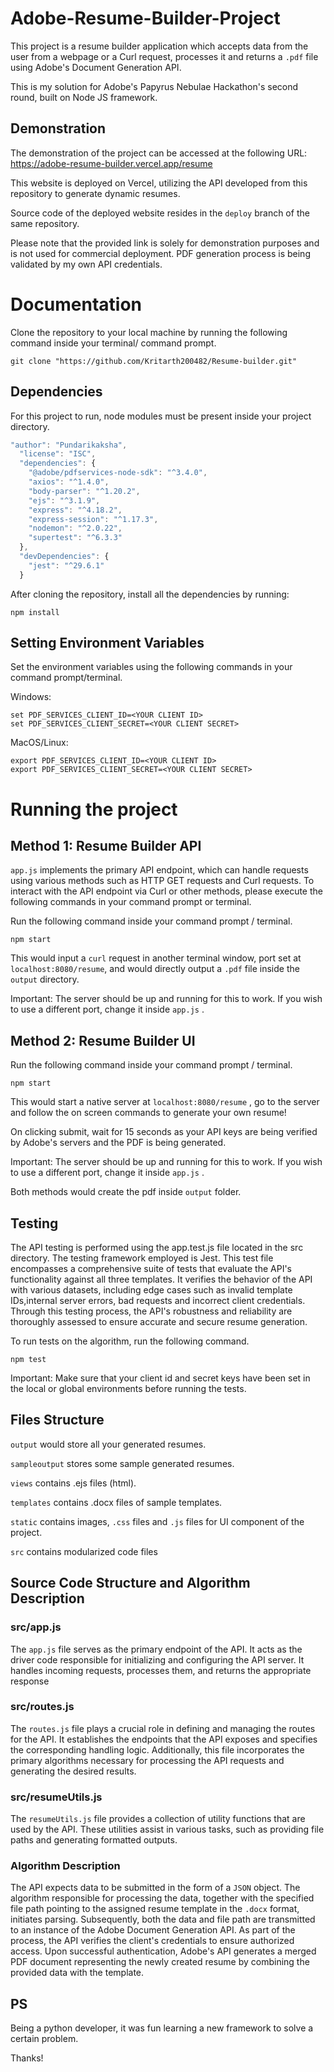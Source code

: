 # Adobe-Resume-Builder-Project
This project is a resume builder application which accepts data from the user from a webpage or a Curl request, processes it and returns a ```.pdf``` file using Adobe's Document Generation API.

This is my solution for Adobe's Papyrus Nebulae Hackathon's second round, built on Node JS framework. 



## Demonstration

The demonstration of the project can be accessed at the following URL: https://adobe-resume-builder.vercel.app/resume

This website is deployed on Vercel, utilizing the API developed from this repository to generate dynamic resumes.

Source code of the deployed website resides in the ```deploy``` branch of the same repository.

Please note that the provided link is solely for demonstration purposes and is not used for commercial deployment. PDF generation process is being validated by my own API credentials.




# Documentation

Clone the repository to your local machine by running the following command inside your terminal/ command prompt.

```shell
git clone "https://github.com/Kritarth200482/Resume-builder.git"
```



## Dependencies

For this project to run, node modules must be present inside your project directory.
```javascript
"author": "Pundarikaksha",
  "license": "ISC",
  "dependencies": {
    "@adobe/pdfservices-node-sdk": "^3.4.0",
    "axios": "^1.4.0",
    "body-parser": "^1.20.2",
    "ejs": "^3.1.9",
    "express": "^4.18.2",
    "express-session": "^1.17.3",
    "nodemon": "^2.0.22",
    "supertest": "^6.3.3"
  },
  "devDependencies": {
    "jest": "^29.6.1"
  }
```

After cloning the repository, install all the dependencies by running:

```shell
npm install
```



## Setting Environment Variables

Set the environment variables using the following commands in your command prompt/terminal.

Windows:

```shell
set PDF_SERVICES_CLIENT_ID=<YOUR CLIENT ID>
set PDF_SERVICES_CLIENT_SECRET=<YOUR CLIENT SECRET>
```

MacOS/Linux:

```shell
export PDF_SERVICES_CLIENT_ID=<YOUR CLIENT ID>
export PDF_SERVICES_CLIENT_SECRET=<YOUR CLIENT SECRET>
```



# Running the project

## Method 1: Resume Builder API

```app.js``` implements the primary API endpoint, which can handle requests using various methods such as HTTP GET requests and Curl requests. To interact with the API endpoint via Curl or other methods, please execute the following commands in your command prompt or terminal.

Run the following command inside your command prompt / terminal.

```shell
npm start
```

This would input a ```curl``` request in another terminal window, port set at ```localhost:8080/resume```, and would directly output a ```.pdf``` file inside the ```output``` directory.

Important: The server should be up and running for this to work. If you wish to use a different port, change it inside ```app.js``` .

## Method 2: Resume Builder UI

Run the following command inside your command prompt / terminal.

```shell
npm start
```

This would start a native server at ```localhost:8080/resume``` , go to the server and follow the on screen commands to generate your own resume!

On clicking submit, wait for 15 seconds as your API keys are being verified by Adobe's servers and the PDF is being generated.

Important: The server should be up and running for this to work. If you wish to use a different port, change it inside ```app.js``` .

Both methods would create the pdf inside `output` folder.



## Testing

The API testing is performed using the app.test.js file located in the src directory. The testing framework employed is Jest. This test file encompasses a comprehensive suite of tests that evaluate the API's functionality against all three templates. It verifies the behavior of the API with various datasets, including edge cases such as invalid template IDs,internal server errors, bad requests and incorrect client credentials. Through this testing process, the API's robustness and reliability are thoroughly assessed to ensure accurate and secure resume generation.

To run tests on the algorithm, run the following command.

```shell
npm test
```



Important: Make sure that your client id and secret keys have been set in the local or global environments before running the tests.



## Files Structure

```output``` would store all your generated resumes.

```sampleoutput``` stores some sample generated resumes.

```views``` contains .ejs files (html).

```templates``` contains .docx files of sample templates.

```static``` contains images, ```.css``` files and ```.js``` files for UI component of the project.

```src``` contains modularized code files



## Source Code Structure and Algorithm Description

### src/app.js

The ```app.js``` file serves as the primary endpoint of the API. It acts as the driver code responsible for initializing and configuring the API server. It handles incoming requests, processes them, and returns the appropriate response

### src/routes.js

The ```routes.js``` file plays a crucial role in defining and managing the routes for the API. It establishes the endpoints that the API exposes and specifies the corresponding handling logic. Additionally, this file incorporates the primary algorithms necessary for processing the API requests and generating the desired results.

### src/resumeUtils.js

The ```resumeUtils.js``` file provides a collection of utility functions that are used by the API. These utilities assist in various tasks, such as providing file paths and generating formatted outputs.


### Algorithm Description

The API expects data to be submitted in the form of a ```JSON``` object. The algorithm responsible for processing the data, together with the specified file path pointing to the assigned resume template in the ```.docx``` format, initiates parsing. Subsequently, both the data and file path are transmitted to an instance of the Adobe Document Generation API. As part of the process, the API verifies the client's credentials to ensure authorized access. Upon successful authentication, Adobe's API generates a merged PDF document representing the newly created resume by combining the provided data with the template.
    

## PS
Being a python developer, it was fun learning a new framework to solve a certain problem.

Thanks!


